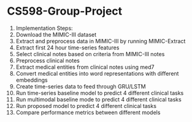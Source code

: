 # CS598-Group-Project
1. Implementation Steps:
2. Download the MIMIC-III dataset
3. Extract and preprocess data in MIMIC-III by running MIMIC-Extract
4. Extract first 24 hour time-series features
5. Select clinical notes based on criteria from MIMIC-III notes
6. Preprocess clinical notes
7. Extract medical entities from clinical notes using med7
8. Convert medical entities into word representations with different embeddings
9. Create time-series data to feed through GRU/LSTM
10. Run time-series baseline model to predict 4 different clinical tasks
11. Run multimodal baseline mode to predict 4 different clinical tasks
12. Run proposed model to predict 4 different clinical tasks
13. Compare performance metrics between different models
